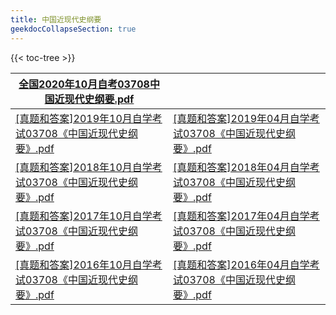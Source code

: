 ```yaml
---
title: 中国近现代史纲要 
geekdocCollapseSection: true
---
```


<!-- spellchecker-disable -->

{{< toc-tree >}}

<!-- spellchecker-enable -->

| [全国2020年10月自考03708中国近现代史纲要.pdf](全国2020年10月自考03708中国近现代史纲要.pdf) |                                                              |
| ------------------------------------------------------------ | ------------------------------------------------------------ |
| [[真题和答案]2019年10月自学考试03708《中国近现代史纲要》.pdf]([真题和答案]2019年10月自学考试03708《中国近现代史纲要》.pdf) | [[真题和答案]2019年04月自学考试03708《中国近现代史纲要》.pdf]([真题和答案]2019年04月自学考试03708《中国近现代史纲要》.pdf) |
| [[真题和答案]2018年10月自学考试03708《中国近现代史纲要》.pdf]([真题和答案]2018年10月自学考试03708《中国近现代史纲要》.pdf) | [[真题和答案]2018年04月自学考试03708《中国近现代史纲要》.pdf]([真题和答案]2018年04月自学考试03708《中国近现代史纲要》.pdf) |
| [[真题和答案]2017年10月自学考试03708《中国近现代史纲要》.pdf]([真题和答案]2017年10月自学考试03708《中国近现代史纲要》.pdf) | [[真题和答案]2017年04月自学考试03708《中国近现代史纲要》.pdf]([真题和答案]2017年04月自学考试03708《中国近现代史纲要》.pdf) |
| [[真题和答案]2016年10月自学考试03708《中国近现代史纲要》.pdf]([真题和答案]2016年10月自学考试03708《中国近现代史纲要》.pdf) | [[真题和答案]2016年04月自学考试03708《中国近现代史纲要》.pdf]([真题和答案]2016年04月自学考试03708《中国近现代史纲要》.pdf) |

